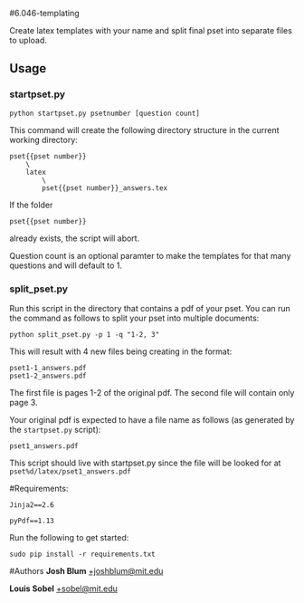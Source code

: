 #6.046-templating

Create latex templates with your name and split final pset into separate files to upload.

## Usage

### startpset.py

    python startpset.py psetnumber [question count]

This command will create the following directory structure in the current working directory:

    pset{{pset number}}
        \
        latex
            \
            pset{{pset number}}_answers.tex
         
If the folder 

    pset{{pset number}}

already exists, the script will abort.

Question count is an optional paramter to make the templates for that many questions and will default to 1.

### split_pset.py
Run this script in the directory that contains a pdf of your pset. 
You can run the command as follows to split your pset into multiple documents: 

    python split_pset.py -p 1 -q "1-2, 3"

This will result with 4 new files being creating in the format:

    pset1-1_answers.pdf
    pset1-2_answers.pdf

The first file is pages 1-2 of the original pdf. The second file will contain only page 3. 

Your original pdf is expected to have a file name as follows (as generated by the `startpset.py` script):

    pset1_answers.pdf

This script should live with startpset.py since the file will be looked for at `pset%d/latex/pset1_answers.pdf`

#Requirements: 

    Jinja2==2.6

    pyPdf==1.13

Run the following to get started: 
  
    sudo pip install -r requirements.txt

#Authors
**Josh Blum**
+joshblum@mit.edu

**Louis Sobel**
+sobel@mit.edu